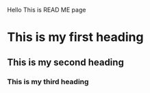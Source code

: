 Hello This is READ ME page
# This is my first heading
## This is my second heading
### This is my third heading